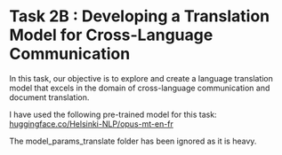 # Task 2B : Developing a Translation Model for Cross-Language Communication

In this task, our objective is to explore and create a language translation model that excels in the domain of cross-language communication and document translation. 

I have used the following pre-trained model for this task: [huggingface.co/Helsinki-NLP/opus-mt-en-fr](https://huggingface.co/Helsinki-NLP/opus-mt-en-fr?text=In+1981%2C+he+founded+the+Astronomy+Club+of+Rimouski+in+Quebec.)

The model_params_translate folder has been ignored as it is heavy.
